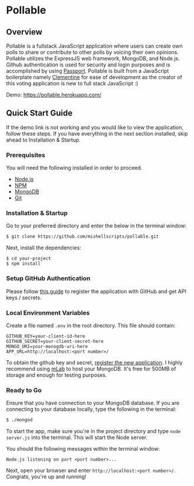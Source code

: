 # Pollable


## Overview

Pollable is a fullstack JavaScript application where users can create own polls to share or contribute to other polls by voicing their own opinions. Pollable utilizes the ExpressJS web framework, MongoDB, and Node.js. Github authentication is used for security and login purposes and is accomplished by using [Passport](http://passportjs.org/). Pollable is built from a JavaScript boilerplate namely [Clementine](http://www.clementinejs.com/) for ease of development as the creator of this voting application is new to full stack JavaScript :)

Demo: https://pollable.herokuapp.com/


## Quick Start Guide

If the demo link is not working and you would like to view the application, follow these steps. If you have everything in the next section installed, skip ahead to Installation & Startup. 

### Prerequisites

You will need the following installed in order to proceed.

- [Node.js](https://nodejs.org/)
- [NPM](https://nodejs.org/)
- [MongoDB](http://www.mongodb.org/)
- [Git](https://git-scm.com/)

### Installation & Startup

Go to your preferred directory and enter the below in the terminal window:

```bash
$ git clone https://github.com/mishellscripts/pollable.git
```

Next, install the dependencies:

```
$ cd your-project
$ npm install
```


### Setup GitHub Authentication

Please follow [this guide](http://www.clementinejs.com/tutorials/tutorial-passport.html#GitHubAppSetup) to register the application with GitHub and get API keys / secrets.


### Local Environment Variables

Create a file named `.env` in the root directory. This file should contain:

```
GITHUB_KEY=your-client-id-here
GITHUB_SECRET=your-client-secret-here
MONGO_URI=your-monogdb-uri-here
APP_URL=http://localhost:<port number>/
```

To obtain the github key and secret, [register the new application](https://github.com/settings/applications/new). I highly recommend using [mLab](https://mlab.com/) to host your MongoDB. It's free for 500MB of storage and enough for testing purposes.


### Ready to Go

Ensure that you have connection to your MongoDB database. If you are connecting to your database locally, type the following in the terminal:

```bash
$ ./mongod
```

To start the app, make sure you're in the project directory and type `node server.js` into the terminal. This will start the Node server.

You should the following messages within the terminal window:

```
Node.js listening on port <port number>...
```

Next, open your browser and enter `http://localhost:<port number>/`. Congrats, you're up and running!

